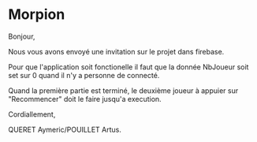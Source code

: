 # Morpion
Bonjour,


Nous vous avons envoyé une invitation sur le projet dans firebase.

Pour que l'application soit fonctionelle il faut que la donnée NbJoueur soit set sur 0 quand il n'y a personne de connecté.

Quand la première partie est terminé, le deuxième joueur à appuier sur "Recommencer" doit le faire jusqu'a execution.


Cordiallement,


QUERET Aymeric/POUILLET Artus.
